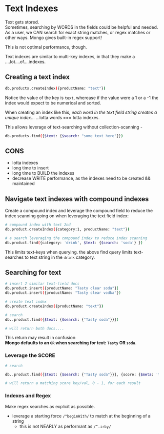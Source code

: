 # Text Indexes

Text gets stored.  
Sometimes, searching by WORDS in the fields could be helpful and needed.  
As a user, we CAN search for exact string matches, or regex matches or other ways. Mongo gives built-in regex support!

This is not optimal performance, though.

Text indexes are similar to multi-key indexes, in that they make a ....lot....of....indexes.

## Creating a text index

```bash
db.products.createIndex({productName: "text"})
```

Notice the value of the key is `text`, wherease if the value were a 1 or a -1 the index would expect to be numerical and sorted.

When creating an index like this, _each word in the text field string creates a unique index_...
...lotta words === lotta indexes.

This allows leverage of text-searching without collection-scanning -

```bash
db.products.find({$text: {$search: "some text here"}})
```

## CONS

- lotta indexes
- long time to insert
- long time to BUILD the indexes
- decrease WRITE performance, as the indexes need to be created && maintained

## Navigate text indexes with compound indexes

Create a compound index and leverage the compound field to reduce the index scanning going on when leveraging the text field index:

```bash
# compound index with text 2nd
db.product.createIndex({category:1, productName: "text"})

# a search leveraging the compound index to reduce index scanning
db.product.find({category: 'drink', $text: {$search: 'soda'} })
```

This limits text-keys when querying. the above find query limits text-searches to text string in the `drink` category.

## Searching for text

```bash
# insert 2 similar text-field docs
db.product.insert({productName: "Tasty clear soda"})
db.product.insert({productName: "Tasty clear vodka"})

# create text index
db.product.createIndex({productName: "text"})

# search
db..product.find({$text: {$search: {"Tasty soda"}}})

# will return both docs....
```

This return may result in confusion:  
**Mongo defaults to an `OR` when searching for text: `Tasty` OR `soda`.**

### Leverage the SCORE

```bash
# search

db..product.find({$text: {$search: {"Tasty soda"}}}, {score: {$meta: 'textScore'}})

# will return a matching score key/val, 0 - 1, for each result
```

### Indexes and Regex

Make regex searches as explicit as possible.

- leverage a starting force `/^beginWith/` to match at the beginning of a string
  - this is not NEARLY as performant as `/^.irby/`
